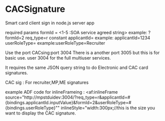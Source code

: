 CACSignature
============

Smart card client sign in node.js server app

required params
formId = <1-5 :SOA service agreed string> example: ?formId=2
req_type=r constant
applicantId=<SOA agreed string> example: applicantId=1234
userRoleType= <SOA agreed string> example:userRoleType=Recruiter

Use the port CACsing:port 3004
There is a another port 3005 but this is for basic use. user 3004 for the full multiuser services.

It requires the same JSON query string to do Electronic and CAC card signatures.


CAC sig : For recruiter,MP,ME signatures

example ADF code for inlineFrameing :
<af:inlineFrame source="http://mpstduidev:3004/?req_type=r&applicantId=#
{bindings.applicantId.inputValue}&formId=2&userRoleType=#{bindings.userRoleType}""
inlineStyle="width:300px;//this is the size you want to display the CAC signature.


